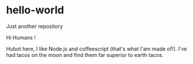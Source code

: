 # hello-world
Just another repository

Hi Humans !

Hubot here, I like Node.js and coffeescript (that's what I'am made of!).
I've had tacos on the moon and find them far superior to earth tacos.
